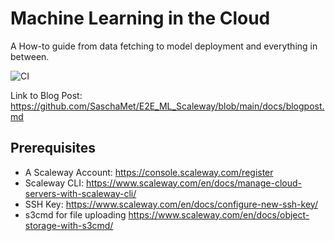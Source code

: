 # Machine Learning in the Cloud
A How-to guide from data fetching to model deployment and everything in between.

![CI](https://github.com/SaschaMet/E2E_ML_Scaleway/workflows/CI/badge.svg?branch=example-pr)

Link to Blog Post: https://github.com/SaschaMet/E2E_ML_Scaleway/blob/main/docs/blogpost.md

## Prerequisites
- A Scaleway Account: https://console.scaleway.com/register
- Scaleway CLI: https://www.scaleway.com/en/docs/manage-cloud-servers-with-scaleway-cli/
- SSH Key: https://www.scaleway.com/en/docs/configure-new-ssh-key/
- s3cmd for file uploading https://www.scaleway.com/en/docs/object-storage-with-s3cmd/
